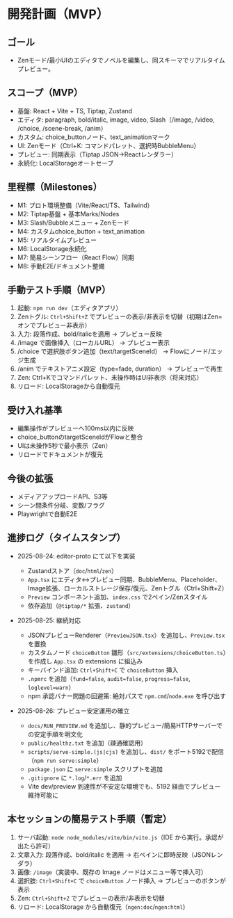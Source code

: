 # 開発計画（MVP）

## ゴール
- Zenモード/最小UIのエディタでノベルを編集し、同スキーマでリアルタイムプレビュー。

## スコープ（MVP）
- 基盤: React + Vite + TS, Tiptap, Zustand
- エディタ: paragraph, bold/italic, image, video, Slash（/image, /video, /choice, /scene-break, /anim）
- カスタム: choice_buttonノード、text_animationマーク
- UI: Zenモード（Ctrl+K: コマンドパレット、選択時BubbleMenu）
- プレビュー: 同期表示（Tiptap JSON→Reactレンダラー）
- 永続化: LocalStorageオートセーブ

## 里程標（Milestones）
- M1: プロト環境整備（Vite/React/TS、Tailwind）
- M2: Tiptap基盤 + 基本Marks/Nodes
- M3: Slash/Bubbleメニュー + Zenモード
- M4: カスタムchoice_button + text_animation
- M5: リアルタイムプレビュー
- M6: LocalStorage永続化
- M7: 簡易シーンフロー（React Flow）同期
- M8: 手動E2E/ドキュメント整備

## 手動テスト手順（MVP）
1) 起動: `npm run dev`（エディタアプリ）
2) Zenトグル: `Ctrl+Shift+Z` でプレビューの表示/非表示を切替（初期はZen=オンでプレビュー非表示）
3) 入力: 段落作成、bold/italicを適用 → プレビュー反映
4) /image で画像挿入（ローカルURL） → プレビュー表示
5) /choice で選択肢ボタン追加（text/targetSceneId） → Flowにノード/エッジ生成
6) /anim でテキストアニメ設定（type=fade, duration） → プレビューで再生
7) Zen: Ctrl+Kでコマンドパレット、未操作時はUI非表示（将来対応）
8) リロード: LocalStorageから自動復元

## 受け入れ基準
- 編集操作がプレビューへ100ms以内に反映
- choice_buttonのtargetSceneIdがFlowと整合
- UIは未操作5秒で最小表示（Zen）
- リロードでドキュメントが復元

## 今後の拡張
- メディアアップロードAPI、S3等
- シーン間条件分岐、変数/フラグ
- Playwrightで自動E2E

## 進捗ログ（タイムスタンプ）
- 2025-08-24: editor-proto にて以下を実装
  - Zustandストア（`doc`/`html`/`zen`）
  - `App.tsx` にエディタ↔プレビュー同期、BubbleMenu、Placeholder、Image拡張、ローカルストレージ保存/復元、Zenトグル（Ctrl+Shift+Z）
  - `Preview` コンポーネント追加、`index.css` で2ペイン/Zenスタイル
  - 依存追加（`@tiptap/*` 拡張、`zustand`）
- 2025-08-25: 継続対応
  - JSONプレビューRenderer（`PreviewJSON.tsx`）を追加し、`Preview.tsx` を置換
  - カスタムノード `choiceButton` 雛形（`src/extensions/choiceButton.ts`）を作成し `App.tsx` の extensions に組込み
  - キーバインド追加: `Ctrl+Shift+C` で `choiceButton` 挿入
  - `.npmrc` を追加（`fund=false`, `audit=false`, `progress=false`, `loglevel=warn`）
  - npm 承認バナー問題の回避策: 絶対パスで `npm.cmd`/`node.exe` を呼び出す

- 2025-08-26: プレビュー安定運用の確立
  - `docs/RUN_PREVIEW.md` を追加し、静的プレビュー/簡易HTTPサーバーでの安定手順を明文化
  - `public/healthz.txt` を追加（疎通確認用）
  - `scripts/serve-simple.(js|cjs)` を追加し、`dist/` をポート5192で配信（`npm run serve:simple`）
  - `package.json` に `serve:simple` スクリプトを追加
  - `.gitignore` に `*.log`/`*.err` を追加
  - Vite dev/preview 到達性が不安定な環境でも、5192 経由でプレビュー維持可能に

## 本セッションの簡易テスト手順（暫定）
1) サーバ起動: `node node_modules/vite/bin/vite.js`（IDE から実行。承認が出たら許可）
2) 文章入力: 段落作成、bold/italic を適用 → 右ペインに即時反映（JSONレンダラ）
3) 画像: `/image`（実装中、既存の Image ノードはメニュー等で挿入可）
4) 選択肢: `Ctrl+Shift+C` で `choiceButton` ノード挿入 → プレビューのボタンが表示
5) Zen: `Ctrl+Shift+Z` でプレビューの表示/非表示を切替
6) リロード: LocalStorage から自動復元（`ngen:doc`/`ngen:html`)
